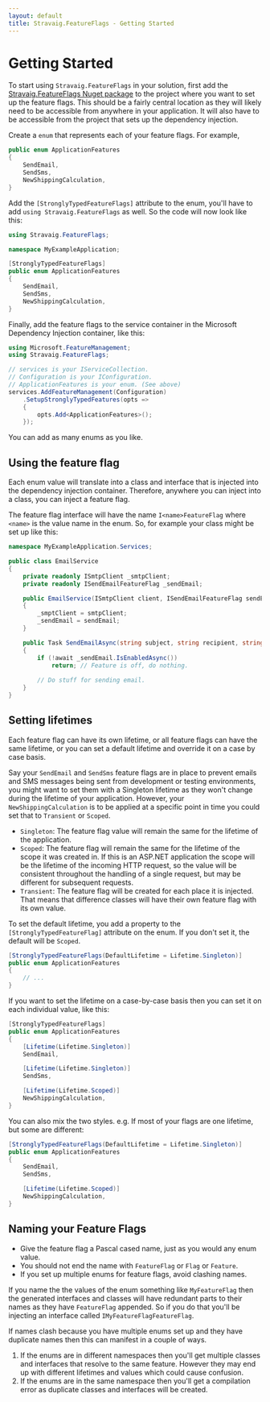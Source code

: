 ```yaml
---
layout: default
title: Stravaig.FeatureFlags - Getting Started
---
```


# Getting Started

To start using `Stravaig.FeatureFlags` in your solution, first add the [Stravaig.FeatureFlags Nuget package](https://www.nuget.org/packages/Stravaig.FeatureFlags) to the project where you want to set up the feature flags. This should be a fairly central location as they will likely need to be accessible from anywhere in your application. It will also have to be accessible from the project that sets up the dependency injection.

Create a `enum` that represents each of your feature flags. For example,

```csharp
public enum ApplicationFeatures
{
    SendEmail,
    SendSms,
    NewShippingCalculation,
}
```

Add the `[StronglyTypedFeatureFlags]` attribute to the enum, you'll have to add `using Stravaig.FeatureFlags` as well. So the code will now look like this:

```csharp
using Stravaig.FeatureFlags;

namespace MyExampleApplication;

[StronglyTypedFeatureFlags]
public enum ApplicationFeatures
{
    SendEmail,
    SendSms,
    NewShippingCalculation,
}
```

Finally, add the feature flags to the service container in the Microsoft Dependency Injection container, like this:

```csharp
using Microsoft.FeatureManagement;
using Stravaig.FeatureFlags;

// services is your IServiceCollection.
// Configuration is your IConfiguration.
// ApplicationFeatures is your enum. (See above)
services.AddFeatureManagement(Configuration)
    .SetupStronglyTypedFeatures(opts =>
    {
        opts.Add<ApplicationFeatures>();
    });
```

You can add as many enums as you like.

## Using the feature flag

Each enum value will translate into a class and interface that is injected into the dependency injection container. Therefore, anywhere you can inject into a class, you can inject a feature flag.

The feature flag interface will have the name `I<name>FeatureFlag` where `<name>` is the value name in the enum. So, for example your class might be set up like this:

```csharp
namespace MyExampleApplication.Services;

public class EmailService
{
    private readonly ISmtpClient _smtpClient;
    private readonly ISendEmailFeatureFlag _sendEmail;

    public EmailService(ISmtpClient client, ISendEmailFeatureFlag sendEmail)
    {
        _smptClient = smtpClient;
        _sendEmail = sendEmail;
    }

    public Task SendEmailAsync(string subject, string recipient, string body)
    {
        if (!await _sendEmail.IsEnabledAsync())
            return; // Feature is off, do nothing.
        
        // Do stuff for sending email.
    }
}
```

## Setting lifetimes

Each feature flag can have its own lifetime, or all feature flags can have the same lifetime, or you can set a default lifetime and override it on a case by case basis.

Say your `SendEmail` and `SendSms` feature flags are in place to prevent emails and SMS messages being sent from development or testing environments, you might want to set them with a Singleton lifetime as they won't change during the lifetime of your application. However, your `NewShippingCalculation` is to be applied at a specific point in time you could set that to `Transient` or `Scoped`.

* `Singleton`: The feature flag value will remain the same for the lifetime of the application.
* `Scoped`: The feature flag will remain the same for the lifetime of the scope it was created in. If this is an ASP.NET application the scope will be the lifetime of the incoming HTTP request, so the value will be consistent throughout the handling of a single request, but may be different for subsequent requests.
* `Transient`: The feature flag will be created for each place it is injected. That means that difference classes will have their own feature flag with its own value.

To set the default lifetime, you add a property to the `[StronglyTypedFeatureFlag]` attribute on the enum. If you don't set it, the default will be `Scoped`.

```csharp
[StronglyTypedFeatureFlags(DefaultLifetime = Lifetime.Singleton)]
public enum ApplicationFeatures
{
    // ...
}
```

If you want to set the lifetime on a case-by-case basis then you can set it on each individual value, like this:

```csharp
[StronglyTypedFeatureFlags]
public enum ApplicationFeatures
{
    [Lifetime(Lifetime.Singleton)]
    SendEmail,

    [Lifetime(Lifetime.Singleton)]
    SendSms,

    [Lifetime(Lifetime.Scoped)]
    NewShippingCalculation,
}
```

You can also mix the two styles. e.g. If most of your flags are one lifetime, but some are different:

```csharp
[StronglyTypedFeatureFlags(DefaultLifetime = Lifetime.Singleton)]
public enum ApplicationFeatures
{
    SendEmail,
    SendSms,

    [Lifetime(Lifetime.Scoped)]
    NewShippingCalculation,
}
```

## Naming your Feature Flags

* Give the feature flag a Pascal cased name, just as you would any enum value.
* You should not end the name with `FeatureFlag` or `Flag` or `Feature`.
* If you set up multiple enums for feature flags, avoid clashing names.

If you name the the values of the enum something like `MyFeatureFlag` then the generated interfaces and classes will have redundant parts to their names as they have `FeatureFlag` appended. So if you do that you'll be injecting an interface called `IMyFeatureFlagFeatureFlag`.

If names clash because you have multiple enums set up and they have duplicate names then this can manifest in a couple of ways.

1. If the enums are in different namespaces then you'll get multiple classes and interfaces that resolve to the same feature. However they may end up with different lifetimes and values which could cause confusion.
2. If the enums are in the same namespace then you'll get a compilation error as duplicate classes and interfaces will be created.